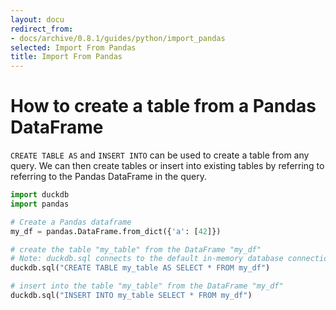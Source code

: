 ```yaml
---
layout: docu
redirect_from:
- docs/archive/0.8.1/guides/python/import_pandas
selected: Import From Pandas
title: Import From Pandas
---
```


# How to create a table from a Pandas DataFrame

`CREATE TABLE AS` and `INSERT INTO` can be used to create a table from any query. We can then create tables or insert into existing tables by referring to referring to the Pandas DataFrame in the query.

```py
import duckdb
import pandas

# Create a Pandas dataframe
my_df = pandas.DataFrame.from_dict({'a': [42]})

# create the table "my_table" from the DataFrame "my_df"
# Note: duckdb.sql connects to the default in-memory database connection
duckdb.sql("CREATE TABLE my_table AS SELECT * FROM my_df")

# insert into the table "my_table" from the DataFrame "my_df"
duckdb.sql("INSERT INTO my_table SELECT * FROM my_df")
```